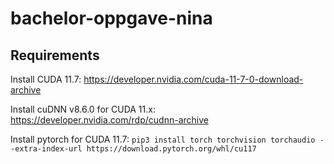 # bachelor-oppgave-nina

## Requirements
Install CUDA 11.7:
https://developer.nvidia.com/cuda-11-7-0-download-archive

Install cuDNN v8.6.0 for CUDA 11.x:
https://developer.nvidia.com/rdp/cudnn-archive

Install pytorch for CUDA 11.7: `pip3 install torch torchvision torchaudio --extra-index-url https://download.pytorch.org/whl/cu117`

